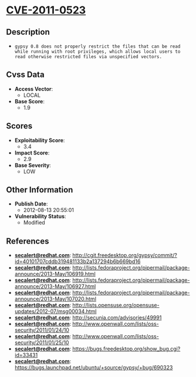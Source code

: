 
# [CVE-2011-0523](https://cve.mitre.org/cgi-bin/cvename.cgi?name=CVE-2011-0523)

## Description

- `gypsy 0.8 does not properly restrict the files that can be read while running with root privileges, which allows local users to read otherwise restricted files via unspecified vectors.`

## Cvss Data

- **Access Vector**:
  - LOCAL
- **Base Score**:
  - 1.9

## Scores

- **Exploitability Score**:
  - 3.4
- **Impact Score**:
  - 2.9
- **Base Severity**:
  - LOW

## Other Information

- **Publish Date**:
  - 2012-08-13 20:55:01
- **Vulnerability Status**:
  - Modified

## References

- **secalert@redhat.com**: http://cgit.freedesktop.org/gypsy/commit/?id=40101707cddb319481133b2a137294b6b669bd16
- **secalert@redhat.com**: http://lists.fedoraproject.org/pipermail/package-announce/2013-May/106919.html
- **secalert@redhat.com**: http://lists.fedoraproject.org/pipermail/package-announce/2013-May/106927.html
- **secalert@redhat.com**: http://lists.fedoraproject.org/pipermail/package-announce/2013-May/107020.html
- **secalert@redhat.com**: http://lists.opensuse.org/opensuse-updates/2012-07/msg00034.html
- **secalert@redhat.com**: http://secunia.com/advisories/49991
- **secalert@redhat.com**: http://www.openwall.com/lists/oss-security/2011/01/24/10
- **secalert@redhat.com**: http://www.openwall.com/lists/oss-security/2011/01/25/10
- **secalert@redhat.com**: https://bugs.freedesktop.org/show_bug.cgi?id=33431
- **secalert@redhat.com**: https://bugs.launchpad.net/ubuntu/+source/gypsy/+bug/690323
